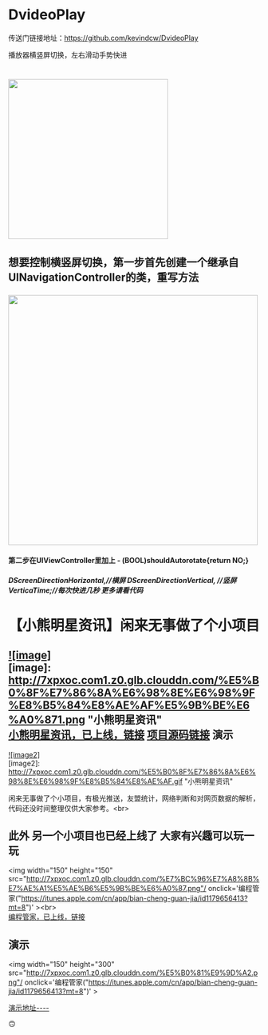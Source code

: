 # DvideoPlay
传送门链接地址：https://github.com/kevindcw/DvideoPlay

播放器横竖屏切换，左右滑动手势快进

<h1> <img src="http://7xpxoc.com1.z0.glb.clouddn.com/%E8%A7%86%E9%A2%91%E5%9B%BE.gif" width="320" /> </h1>
<h2>想要控制横竖屏切换，第一步首先创建一个继承自UINavigationController的类，重写方法</h2>
<h3>
<img src="http://7xpxoc.com1.z0.glb.clouddn.com/DNavigationController%E4%BB%A3%E7%A0%81.png" width="500"  /></h3>
<h4>第二步在UIViewController里加上  - (BOOL)shouldAutorotate{return NO;} </h4>
<h5> DScreenDirectionHorizontal,//横屏 DScreenDirectionVertical,  //竖屏 VerticaTime;//每次快进几秒 更多请看代码</h5>


【小熊明星资讯】闲来无事做了个小项目
==== 
 [![image]](https://itunes.apple.com/cn/app/xiao-xiong-ming-xing-zi-xun/id1182862136?mt=8)  
[image]: http://7xpxoc.com1.z0.glb.clouddn.com/%E5%B0%8F%E7%86%8A%E6%98%8E%E6%98%9F%E8%B5%84%E8%AE%AF%E5%9B%BE%E6%A0%871.png "小熊明星资讯"  
 [小熊明星资讯，已上线，链接](https://itunes.apple.com/cn/app/xiao-xiong-ming-xing-zi-xun/id1182862136?mt=8)
 [项目源码链接](https://github.com/kevindcw/DStarNews)
 演示 
-------  
[![image2]](https://itunes.apple.com/cn/app/xiao-xiong-ming-xing-zi-xun/id1182862136?mt=8)  
[image2]: http://7xpxoc.com1.z0.glb.clouddn.com/%E5%B0%8F%E7%86%8A%E6%98%8E%E6%98%9F%E8%B5%84%E8%AE%AF.gif "小熊明星资讯"  

闲来无事做了个小项目，有极光推送，友盟统计，网络判断和对网页数据的解析，代码还没时间整理仅供大家参考。\<br>  

 此外 另一个小项目也已经上线了 大家有兴趣可以玩一玩
------- 
<img width="150" height="150" src="http://7xpxoc.com1.z0.glb.clouddn.com/%E7%BC%96%E7%A8%8B%E7%AE%A1%E5%AE%B6%E5%9B%BE%E6%A0%87.png"/ onclick='编程管家("https://itunes.apple.com/cn/app/bian-cheng-guan-jia/id1179656413?mt=8")' >\<br>  
[编程管家，已上线，链接](https://itunes.apple.com/cn/app/bian-cheng-guan-jia/id1179656413?mt=8)
 
 演示 
-------  
<img width="150" height="300" src="http://7xpxoc.com1.z0.glb.clouddn.com/%E5%B0%81%E9%9D%A2.png"/ onclick='编程管家("https://itunes.apple.com/cn/app/bian-cheng-guan-jia/id1179656413?mt=8")' >
 
[演示地址----](http://7xpxoc.com1.z0.glb.clouddn.com/%E7%BC%96%E7%A8%8B%E7%AE%A1%E5%AE%B6.gif)


🙃
